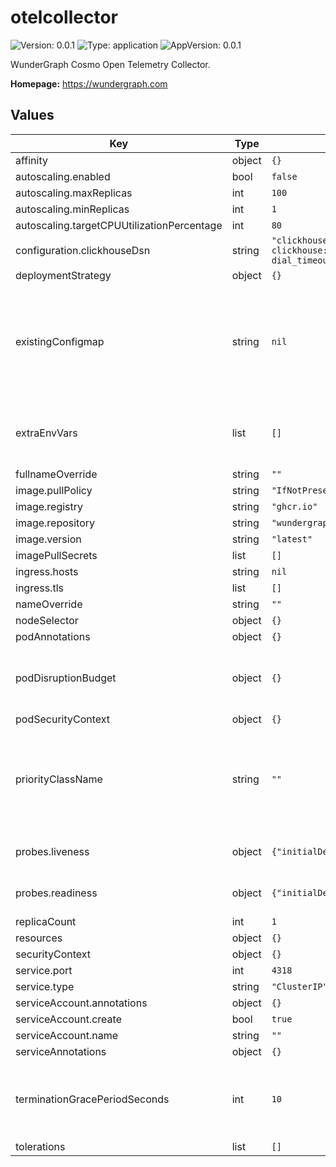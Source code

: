 # otelcollector

![Version: 0.0.1](https://img.shields.io/badge/Version-0.0.1-informational?style=flat-square) ![Type: application](https://img.shields.io/badge/Type-application-informational?style=flat-square) ![AppVersion: 0.0.1](https://img.shields.io/badge/AppVersion-0.0.1-informational?style=flat-square)

WunderGraph Cosmo Open Telemetry Collector.

**Homepage:** <https://wundergraph.com>

## Values

| Key | Type | Default | Description |
|-----|------|---------|-------------|
| affinity | object | `{}` |  |
| autoscaling.enabled | bool | `false` |  |
| autoscaling.maxReplicas | int | `100` |  |
| autoscaling.minReplicas | int | `1` |  |
| autoscaling.targetCPUUtilizationPercentage | int | `80` |  |
| configuration.clickhouseDsn | string | `"clickhouse://default:changeme@cosmo-clickhouse:9000/cosmo?dial_timeout=15s&compress=lz4"` |  |
| deploymentStrategy | object | `{}` |  |
| existingConfigmap | string | `nil` | The name of the configmap to use for the otelcollector configuration. The key must be "otel-config.yaml". |
| extraEnvVars | list | `[]` | Allows to set additional environment variables on the container |
| fullnameOverride | string | `""` |  |
| image.pullPolicy | string | `"IfNotPresent"` |  |
| image.registry | string | `"ghcr.io"` |  |
| image.repository | string | `"wundergraph/cosmo/otelcollector"` |  |
| image.version | string | `"latest"` |  |
| imagePullSecrets | list | `[]` |  |
| ingress.hosts | string | `nil` |  |
| ingress.tls | list | `[]` |  |
| nameOverride | string | `""` |  |
| nodeSelector | object | `{}` |  |
| podAnnotations | object | `{}` |  |
| podDisruptionBudget | object | `{}` | Sets the [pod disruption budget](https://kubernetes.io/docs/tasks/run-application/configure-pdb/) for Deployment pods |
| podSecurityContext | object | `{}` |  |
| priorityClassName | string | `""` | Set to existing PriorityClass name to control pod preemption by the scheduler |
| probes.liveness | object | `{"initialDelaySeconds":10}` | Configure liveness probe |
| probes.readiness | object | `{"initialDelaySeconds":10}` | Configure readiness probe |
| replicaCount | int | `1` |  |
| resources | object | `{}` |  |
| securityContext | object | `{}` |  |
| service.port | int | `4318` |  |
| service.type | string | `"ClusterIP"` |  |
| serviceAccount.annotations | object | `{}` |  |
| serviceAccount.create | bool | `true` |  |
| serviceAccount.name | string | `""` |  |
| serviceAnnotations | object | `{}` |  |
| terminationGracePeriodSeconds | int | `10` | Sets the [termination grace period](https://kubernetes.io/docs/concepts/containers/container-lifecycle-hooks/#hook-handler-execution) for Deployment pods |
| tolerations | list | `[]` |  |


